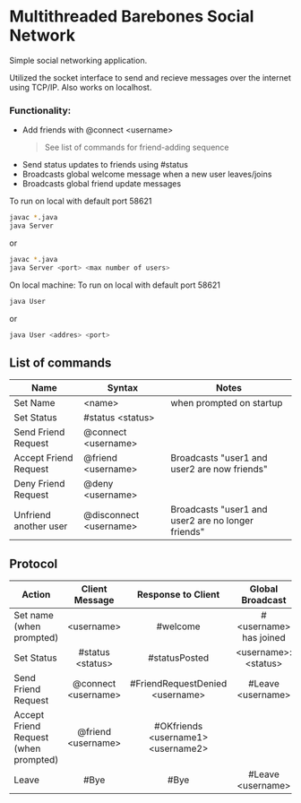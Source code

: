 # Multithreaded Barebones Social Network
Simple social networking application.

Utilized the socket interface to send and recieve messages over the internet using TCP/IP. Also works on localhost.


### Functionality:
- Add friends with @connect \<username>
  > See list of commands for friend-adding sequence
- Send status updates to friends using #status <status>
- Broadcasts global welcome message when a new user leaves/joins
- Broadcasts global friend update messages


To run on local with default port 58621
```sh
javac *.java
java Server 
```
or
```sh
javac *.java
java Server <port> <max number of users>
```

On local machine:
To run on local with default port 58621
```sh
java User
```
or
```sh
java User <addres> <port>
```

## List of commands
| Name                  | Syntax                  | Notes                                              | 
|-----------------------|-------------------------|----------------------------------------------------|
| Set Name              | \<name>                 | when prompted on startup                           |
| Set Status            | #status \<status>       |                                                    | 
| Send Friend Request   | @connect \<username>    |                                                    |
| Accept Friend Request | @friend \<username>     | Broadcasts "user1 and user2 are now friends"       |
| Deny Friend Request   | @deny \<username>       |                                                    |
| Unfriend another user | @disconnect \<username> | Broadcasts "user1 and user2 are no longer friends" |


## Protocol
| Action                                |    Client Message    |               Response to Client               |    Global Broadcast     | Friends Broadcast |
|---------------------------------------|:--------------------:|:----------------------------------------------:|:-----------------------:|------------------:|
| Set name (when prompted)              |     \<username>      |                    #welcome                    | #\<username> has joined |                   |
| Set Status                            |  #status \<status>   |                 #statusPosted                  | \<username>: \<status>  |                   |
| Send Friend Request                   | @connect \<username> |        #FriendRequestDenied \<username>        |   #Leave \<username>    |                   |
| Accept Friend Request (when prompted) | @friend \<username>  |   #OKfriends \<username1> \<username2><br/>    |                         |                   |
| Leave                                 |         #Bye         |                      #Bye                      |   #Leave \<username>    |                   |

